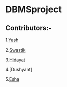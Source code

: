 # DBMSproject

## Contributors:-
1.[Yash](https://github.com/yshgpta)

2.[Swastik](https://github.com/SwastikSingh0301)

3.[Hidayat](https://github.com/masterchef2209)

4.[Dushyant]

5.[Esha](https://github.com/Esha23)
